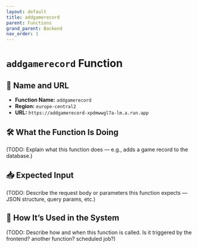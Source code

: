 ```yaml
---
layout: default
title: addgamerecord
parent: Functions
grand_parent: Backend
nav_order: 1
---
```


# `addgamerecord` Function

## 🔗 Name and URL

- **Function Name:** `addgamerecord`
- **Region:** `europe-central2`
- **URL:** `https://addgamerecord-xpdmwwgl7a-lm.a.run.app`

## 🛠️ What the Function Is Doing

(TODO: Explain what this function does — e.g., adds a game record to the database.)

## 📥 Expected Input

(TODO: Describe the request body or parameters this function expects — JSON structure, query params, etc.)

## 🔄 How It’s Used in the System

(TODO: Describe how and when this function is called. Is it triggered by the frontend? another function? scheduled job?)
